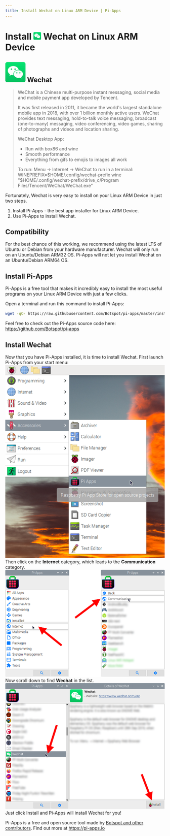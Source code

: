```yaml
---
title: Install Wechat on Linux ARM Device | Pi-Apps
---
```

<div class="simple-install-content content">

# Install <img src="/img/app-icons/Wechat/icon-64.png" height=24> Wechat on Linux ARM Device

## <img src="/img/app-icons/Wechat/icon-64.png"> Wechat
> WeChat is a Chinese multi-purpose instant messaging, social media and mobile payment app developed by Tencent. 
> 
> It was first released in 2011, it became the world's largest standalone mobile app in 2018, with over 1 billion monthly active users.
> WeChat provides text messaging, hold-to-talk voice messaging, broadcast (one-to-many) messaging, video conferencing, video games, sharing of photographs and videos and location sharing.
> 
> WeChat Desktop App:
> - Run with box86 and wine
> - Smooth performance
> - Everything from gifs to emojis to images all work
> 
> To run: Menu -> Internet -> WeChat
> to run in a terminal: WINEPREFIX=$HOME/.config/wechat-prefix wine "$HOME/.config/wechat-prefix/drive_c/Program Files/Tencent/WeChat/WeChat.exe"

Fortunately, Wechat is very easy to install on your Linux ARM Device in just two steps.
1. Install Pi-Apps - the best app installer for Linux ARM Device.
2. Use Pi-Apps to install Wechat.
</div>
<div class="simple-install-content content">

## Compatibility
For the best chance of this working, we recommend using the latest LTS of Ubuntu or Debian from your hardware manufacturer.
Wechat will only run on an Ubuntu/Debian ARM32 OS. Pi-Apps will not let you install Wechat on an Ubuntu/Debian ARM64 OS.
</div>
<div class="simple-install-content content">

## Install Pi-Apps

Pi-Apps is a free tool that makes it incredibly easy to install the most useful programs on your Linux ARM Device with just a few clicks.

Open a terminal and run this command to install Pi-Apps:
```bash
wget -qO- https://raw.githubusercontent.com/Botspot/pi-apps/master/install | bash
```
Feel free to check out the Pi-Apps source code here: https://github.com/Botspot/pi-apps
</div>
<div class="simple-install-content content">

## Install Wechat

Now that you have Pi-Apps installed, it is time to install Wechat.
First launch Pi-Apps from your start menu:
<img src="/img/start-menu.png">
Then click on the <b>Internet</b> category, which leads to the <b>Communication</b> category.
<img src="/img/category-selections/Communication.png">
Now scroll down to find <b>Wechat</b> in the list.
<img src="/img/app-icons/Wechat/app-selection.png">
Just click Install and Pi-Apps will install Wechat for you!
</div>
<div class="simple-install-content content">

Pi-Apps is a free and open source tool made by [Botspot and other contributors](/about/#contributors). Find out more at https://pi-apps.io
</div>
